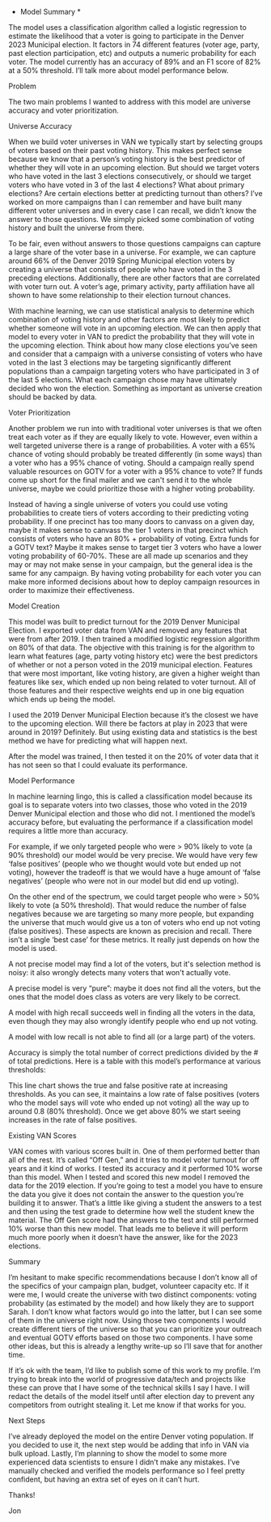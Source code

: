 * Model Summary *

The model uses a classification algorithm called a logistic regression to estimate the likelihood that a voter is going to participate in the Denver 2023 Municipal election. It factors in 74 different features (voter age, party, past election participation, etc) and outputs a numeric probability for each voter. The model currently has an accuracy of 89% and an F1 score of 82% at a 50% threshold. I’ll talk more about model performance below.

Problem

The two main problems I wanted to address with this model are universe accuracy and voter prioritization.

Universe Accuracy

When we build voter universes in VAN we typically start by selecting groups of voters based on their past voting history. This makes perfect sense because we know that a person’s voting history is the best predictor of whether they will vote in an upcoming election. But should we target voters who have voted in the last 3 elections consecutively, or should we target voters who have voted in 3 of the last 4 elections? What about primary elections? Are certain elections better at predicting turnout than others? I’ve worked on more campaigns than I can remember and have built many different voter universes and in every case I can recall, we didn’t know the answer to those questions. We simply picked some combination of voting history and built the universe from there. 

To be fair, even without answers to those questions campaigns can capture a large share of the voter base in a universe. For example, we can capture around 66% of the Denver 2019 Spring Municipal election voters by creating a universe that consists of people who have voted in the 3 preceding elections. Additionally, there are other factors that are correlated with voter turn out. A voter’s age, primary activity, party affiliation have all shown to have some relationship to their election turnout chances. 

With machine learning, we can use statistical analysis to determine which combination of voting history and other factors are most likely to predict whether someone will vote in an upcoming election. We can then apply that model to every voter in VAN to predict the probability that they will vote in the upcoming election. Think about how many close elections you’ve seen and consider that a campaign with a universe consisting of voters who have voted in the last 3 elections may be targeting significantly different populations than a campaign targeting voters who have participated in 3 of the last 5 elections. What each campaign chose may have ultimately decided who won the election. Something as important as universe creation should be backed by data.

Voter Prioritization

Another problem we run into with traditional voter universes is that we often treat each voter as if they are equally likely to vote. However, even within a well targeted universe there is a range of probabilities. A voter with a 65% chance of voting should probably be treated differently (in some ways) than a voter who has a 95% chance of voting. Should a campaign really spend valuable resources on GOTV for a voter with a 95% chance to vote? If funds come up short for the final mailer and we can't send it to the whole universe, maybe we could prioritize those with a higher voting probability.

Instead of having a single universe of voters you could use voting probabilities to create tiers of voters according to their predicting voting probability. If one precinct has too many doors to canvass on a given day, maybe it makes sense to canvass the tier 1 voters in that precinct which consists of voters who have an 80% + probability of voting. Extra funds for a GOTV text? Maybe it makes sense to target tier 3 voters who have a lower voting probability of 60-70%. These are all made up scenarios and they may or may not make sense in your campaign, but the general idea is the same for any campaign. By having voting probability for each voter you can make more informed decisions about how to deploy campaign resources in order to maximize their effectiveness.  

Model Creation

This model was built to predict turnout for the 2019 Denver Municipal Election. I exported voter data from VAN and removed any features that were from after 2019. I then trained a modified logistic regression algorithm on 80% of that data. The objective with this training is for the algorithm to learn what features (age, party voting history etc) were the best predictors of whether or not a person voted in the 2019 municipal election. Features that were most important, like voting history, are given a higher weight than features like sex, which ended up non being related to voter turnout. All of those features and their respective weights end up in one big equation which ends up being the model.

I used the 2019 Denver Municipal Election because it’s the closest we have to the upcoming election. Will there be factors at play in 2023 that were around in 2019? Definitely. But using existing data and statistics is the best method we have for predicting what will happen next.

After the model was trained, I then tested it on the 20% of voter data that it has not seen so that I could evaluate its performance. 

Model Performance

In machine learning lingo, this is called a classification model because its goal is to separate voters into two classes, those who voted in the 2019 Denver Municipal election and those who did not. I mentioned the model’s accuracy before, but evaluating the performance if a classification model requires a little more than accuracy. 

For example, if we only targeted people who were > 90%  likely to vote (a 90% threshold) our model would be very precise. We would have very few ‘false positives’ (people who we thought would vote but ended up not voting), however the tradeoff is that we would have a huge amount of ‘false negatives’ (people who were not in our model but did end up voting). 

On the other end of the spectrum, we could target people who were > 50% likely to vote (a 50% threshold). That would reduce the number of false negatives because we are targeting so many more people, but expanding the universe that much would give us a ton of voters who end up not voting (false positives). These aspects are known as precision and recall. There isn’t a single ‘best case’ for these metrics. It really just depends on how the model is used.

A not precise model may find a lot of the voters, but it's selection method is noisy: it also wrongly detects many voters that won't actually vote.

A precise model is very “pure”: maybe it does not find all the voters, but the ones that the model does class as voters are very likely to be correct.

A model with high recall succeeds well in finding all the voters  in the data, even though they may also wrongly identify people who end up not voting.

A model with low recall is not able to find all (or a large part) of the voters.

Accuracy is simply the total number of correct predictions divided by the # of total predictions. Here is a table with this model’s performance at various thresholds:

This line chart shows the true and false positive rate at increasing thresholds. As you can see, it maintains a low rate of false positives (voters who the model says will vote who ended up not voting) all the way up to around 0.8 (80% threshold). Once we get above 80% we start seeing increases in the rate of false positives. 





Existing VAN Scores

VAN comes with various scores built in. One of them performed better than all of the rest. It’s called “Off Gen,” and it tries to model voter turnout for off years and it kind of works. I tested its accuracy and it performed 10% worse than this model. When I tested and scored this new model I removed the data for the 2019 election. If you’re going to test a model you have to ensure the data you give it does not contain the answer to the question you’re building it to answer. That’s a little like giving a student the answers to a test and then using the test grade to determine how well the student knew the material. The Off Gen score had the answers to the test and still performed 10% worse than this new model. That leads me to believe it will perform much more poorly when it doesn’t have the answer, like for the 2023 elections.

Summary 

I’m hesitant to make specific recommendations because I don’t know all of the specifics of your campaign plan, budget, volunteer capacity etc. If it were me, I would create the universe with two distinct components: voting probability (as estimated by the model) and how likely they are to support Sarah. I don’t know what factors would go into the latter, but I can see some of them in the universe right now. Using those two components I would create different tiers of the universe so that you can prioritize your outreach and eventual GOTV efforts based on those two components. I have some other ideas, but this is already a lengthy write-up so I’ll save that for another time.

If it’s ok with the team, I’d like to publish some of this work to my profile. I’m trying to break into the world of progressive data/tech and projects like these can prove that I have some of the technical skills I say I have. I will redact the details of the model itself until after election day to prevent any competitors from outright stealing it. Let me know if that works for you.

Next Steps

I’ve already deployed the model on the entire Denver voting population. If you decided to use it, the next step would be adding that info in VAN via bulk upload. Lastly, I’m planning to show the model to some more experienced data scientists to ensure I didn’t make any mistakes. I’ve manually checked and verified the models performance so I feel pretty confident, but having an extra set of eyes on it can’t hurt.

Thanks!

Jon


